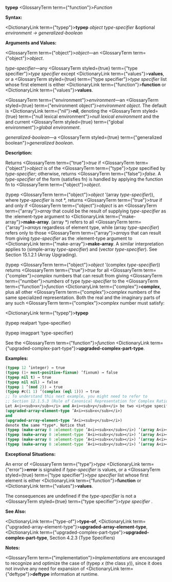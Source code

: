 **typep** <GlossaryTerm  term={"function"}><i>Function</i></GlossaryTerm> 



**Syntax:** 



<DictionaryLink  term={"typep"}><b>typep</b></DictionaryLink> *object type-specifier* &amp;optional *environment → generalized-boolean* 



**Arguments and Values:** 



<GlossaryTerm  term={"object"}><i>object</i></GlossaryTerm>—an <GlossaryTerm  term={"object"}><i>object</i></GlossaryTerm>. 



*type-specifier*—any <GlossaryTerm styled={true} term={"type specifier"}><i>type specifier</i></GlossaryTerm> except <DictionaryLink  term={"values"}><b>values</b></DictionaryLink>, or a <GlossaryTerm styled={true} term={"type specifier"}><i>type specifier</i></GlossaryTerm> list whose first element is either <DictionaryLink  term={"function"}><b>function</b></DictionaryLink> or <DictionaryLink  term={"values"}><b>values</b></DictionaryLink>. 



<GlossaryTerm  term={"environment"}><i>environment</i></GlossaryTerm>—an <GlossaryTerm styled={true} term={"environment object"}><i>environment object</i></GlossaryTerm>. The default is <DictionaryLink  term={"nil"}><b>nil</b></DictionaryLink>, denoting the <GlossaryTerm styled={true} term={"null lexical environment"}><i>null lexical environment</i></GlossaryTerm> and the and current <GlossaryTerm styled={true} term={"global environment"}><i>global environment</i></GlossaryTerm>. 



*generalized-boolean*—a <GlossaryTerm styled={true} term={"generalized boolean"}><i>generalized boolean</i></GlossaryTerm>. 



**Description:** 



Returns <GlossaryTerm  term={"true"}><i>true</i></GlossaryTerm> if <GlossaryTerm  term={"object"}><i>object</i></GlossaryTerm> is of the <GlossaryTerm  term={"type"}><i>type</i></GlossaryTerm> specified by *type-specifier*; otherwise, returns <GlossaryTerm  term={"false"}><i>false</i></GlossaryTerm>. A *type-specifier* of the form (satisfies fn) is handled by applying the function fn to <GlossaryTerm  term={"object"}><i>object</i></GlossaryTerm>. 



(typep <GlossaryTerm  term={"object"}><i>object</i></GlossaryTerm> ’(array *type-specifier*)), where *type-specifier* is not \*, returns <GlossaryTerm  term={"true"}><i>true</i></GlossaryTerm> if and only if <GlossaryTerm  term={"object"}><i>object</i></GlossaryTerm> is an <GlossaryTerm  term={"array"}><i>array</i></GlossaryTerm> that could be the result of supplying *type-specifier* as the :element-type argument to <DictionaryLink  term={"make-array"}><b>make-array</b></DictionaryLink>. (array \*) refers to all <GlossaryTerm  term={"array"}><i>arrays</i></GlossaryTerm> regardless of element type, while (array *type-specifier*) refers only to those <GlossaryTerm  term={"array"}><i>arrays</i></GlossaryTerm> that can result from giving *type-specifier* as the :element-type argument to <DictionaryLink  term={"make-array"}><b>make-array</b></DictionaryLink>. A similar interpretation applies to (simple-array *type-specifier*) and (vector *type-specifier*). See Section 15.1.2.1 (Array Upgrading). 



(typep <GlossaryTerm  term={"object"}><i>object</i></GlossaryTerm> ’(complex *type-specifier*)) returns <GlossaryTerm  term={"true"}><i>true</i></GlossaryTerm> for all <GlossaryTerm  term={"complex"}><i>complex</i></GlossaryTerm> numbers that can result from giving <GlossaryTerm  term={"number"}><i>numbers</i></GlossaryTerm> of type *type-specifier* to the <GlossaryTerm  term={"function"}><i>function</i></GlossaryTerm> <DictionaryLink  term={"complex"}><b>complex</b></DictionaryLink>, plus all other <GlossaryTerm  term={"complex"}><i>complex</i></GlossaryTerm> numbers of the same specialized representation. Both the real and the imaginary parts of any such <GlossaryTerm  term={"complex"}><i>complex</i></GlossaryTerm> number must satisfy:  







<DictionaryLink  term={"typep"}><b>typep</b></DictionaryLink> 



(typep realpart ’type-specifier) 



(typep imagpart ’type-specifier) 



See the <GlossaryTerm  term={"function"}><i>function</i></GlossaryTerm> <DictionaryLink  term={"upgraded-complex-part-type"}><b>upgraded-complex-part-type</b></DictionaryLink>. 



**Examples:**
```lisp
(typep 12 ’integer) → true 
(typep (1+ most-positive-fixnum) ’fixnum) → false 
(typep nil t) → true 
(typep nil nil) → false 
(typep 1 ’(mod 2)) → true 
(typep #c(1 1) ’(complex (eql 1))) → true 
;; To understand this next example, you might need to refer to 
;; Section 12.1.5.3 (Rule of Canonical Representation for Complex Rationals). (typep #c(0 0) ’(complex (eql 0))) → false 
Let A<i><sub>x</sub></i> and A<i><sub>y</sub></i> be two <i>type specifiers</i> that denote different <i>types</i>, but for which 
(upgraded-array-element-type ’A<i><sub>x</sub></i>) 
and 
(upgraded-array-element-type ’A<i><sub>y</sub></i>) 
denote the same *type*. Notice that 
(typep (make-array 0 :element-type ’A<i><sub>x</sub></i>) ’(array A<i><sub>x</sub></i>)) <i>→ true</i> 
(typep (make-array 0 :element-type ’A<i><sub>y</sub></i>) ’(array A<i><sub>y</sub></i>)) <i>→ true</i> 
(typep (make-array 0 :element-type ’A<i><sub>x</sub></i>) ’(array A<i><sub>y</sub></i>)) <i>→ true</i> 
(typep (make-array 0 :element-type ’A<i><sub>y</sub></i>) ’(array A<i><sub>x</sub></i>)) <i>→ true</i> 
```
**Exceptional Situations:** 



An error of <GlossaryTerm  term={"type"}><i>type</i></GlossaryTerm> <DictionaryLink  term={"error"}><b>error</b></DictionaryLink> is signaled if *type-specifier* is values, or a <GlossaryTerm styled={true} term={"type specifier"}><i>type specifier</i></GlossaryTerm> list whose first element is either <DictionaryLink  term={"function"}><b>function</b></DictionaryLink> or <DictionaryLink  term={"values"}><b>values</b></DictionaryLink>. 



The consequences are undefined if the *type-specifier* is not a <GlossaryTerm styled={true} term={"type specifier"}><i>type specifier</i></GlossaryTerm> . 



**See Also:** 



<DictionaryLink  term={"type-of"}><b>type-of</b></DictionaryLink>, <DictionaryLink  term={"upgraded-array-element-type"}><b>upgraded-array-element-type</b></DictionaryLink>, <DictionaryLink  term={"upgraded-complex-part-type"}><b>upgraded-complex-part-type</b></DictionaryLink>, Section 4.2.3 (Type Specifiers) 



**Notes:** 



<GlossaryTerm  term={"implementation"}><i>Implementations</i></GlossaryTerm> are encouraged to recognize and optimize the case of (typep *x* (the class *y*)), since it does not involve any need for expansion of <DictionaryLink  term={"deftype"}><b>deftype</b></DictionaryLink> information at runtime.  







